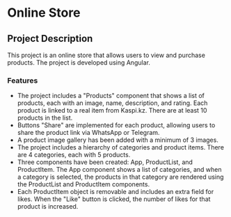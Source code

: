 
# Online Store

## Project Description

This project is an online store that allows users to view and purchase products. The project is developed using Angular.

### Features

-   The project includes a "Products" component that shows a list of products, each with an image, name, description, and rating. Each product is linked to a real item from Kaspi.kz. There are at least 10 products in the list.
-   Buttons "Share" are implemented for each product, allowing users to share the product link via WhatsApp or Telegram.
-   A product image gallery has been added with a minimum of 3 images.
-   The project includes a hierarchy of categories and product items. There are 4 categories, each with 5 products.
-   Three components have been created: App, ProductList, and ProductItem. The App component shows a list of categories, and when a category is selected, the products in that category are rendered using the ProductList and ProductItem components.
-   Each ProductItem object is removable and includes an extra field for likes. When the "Like" button is clicked, the number of likes for that product is increased.
